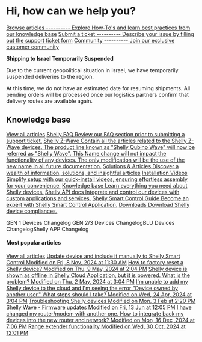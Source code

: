 Hi, how can we help you?
==========

[Browse articles ---------- Explore How-To's and learn best practices from our knowledge base](/en/support/solutions)
[Submit a ticket ---------- Describe your issue by filling out the support ticket form](/en/support/tickets/new)
[Community ---------- Join our exclusive customer community](https://community.shelly.cloud)

**Shipping to Israel Temporarily Suspended**

Due to the current geopolitical situation in Israel, we have temporarily suspended deliveries to the region.

At this time, we do not have an estimated date for resuming shipments. All pending orders will be processed once our logistics partners confirm that delivery routes are available again.

Knowledge base
----------

[View all articles](/en/support/solutions)
[Shelly FAQ Review our FAQ section prior to submitting a support ticket.](/en/support/solutions/103000096015)
[Shelly Z-Wave Contain all the articles related to the Shelly Z-Wave devices. The product line known as "Shelly Qubino Wave" will now be referred as "Shelly Wave". This Name change will not impact the functionality of any devices. The only modification will be the use of the new name in all future documentation.](/en/support/solutions/103000149854)
[Solutions & Articles Discover a wealth of information, solutions, and insightful articles](/en/support/solutions/103000237018)
[Installation Videos Simplify setup with our quick-install videos, ensuring effortless assembly for your convenience.](/en/support/solutions/103000242920)
[Knowledge base Learn everything you need about Shelly devices.](https://kb.shelly.cloud/knowledge-base/)
[Shelly API docs Integrate and control our devices with custom applications and services.](https://shelly-api-docs.shelly.cloud/)
[Shelly Smart Control Guide Become an expert with Shelly Smart Control Application.](https://kb.shelly.cloud/knowledge-base/shelly-smart-control-guide)
[Downloads Download Shelly device compliances.](https://kb.shelly.cloud/knowledge-base/device-compliance)

GEN 1 Devices Changelog GEN 2/3 Devices ChangelogBLU Devices ChangelogShelly APP Changelog

#### Most popular articles ####

[View all articles](/en/support/solutions)
[Update device and include it manually to Shelly Smart Control Modified on Fri, 8 Nov, 2024 at 11:30 AM](/en/support/solutions/articles/103000279888-update-device-and-include-it-manually-to-shelly-smart-control)
[How to factory reset a Shelly device? Modified on Thu, 9 May, 2024 at 2:04 PM](/en/support/solutions/articles/103000095415-how-to-factory-reset-a-shelly-device-)
[Shelly device is shown as offline in Shelly Cloud Application, but it is powered. What is the problem? Modified on Thu, 2 May, 2024 at 3:04 PM](/en/support/solutions/articles/103000046374-shelly-device-is-shown-as-offline-in-shelly-cloud-application-but-it-is-powered-what-is-the-problem)
[I'm unable to add my Shelly device to the cloud and I'm seeing the error "Device owned by another user." What steps should I take? Modified on Wed, 24 Apr, 2024 at 3:04 PM](/en/support/solutions/articles/103000043907-i-m-unable-to-add-my-shelly-device-to-the-cloud-and-i-m-seeing-the-error-device-owned-by-another-use)
[Troubleshooting Shelly devices Modified on Mon, 3 Feb at 2:20 PM](/en/support/solutions/articles/103000280420-troubleshooting-shelly-devices)
[Shelly Wave - Firmware updates Modified on Fri, 13 Jun at 12:05 PM](/en/support/solutions/articles/103000258471-shelly-wave-firmware-updates)
[I have changed my router/modem with another one. How to integrate back my devices into the new router and network? Modified on Mon, 16 Dec, 2024 at 7:06 PM](/en/support/solutions/articles/103000046465-i-have-changed-my-router-modem-with-another-one-how-to-integrate-back-my-devices-into-the-new-router)
[Range extender functionality Modified on Wed, 30 Oct, 2024 at 12:01 PM](/en/support/solutions/articles/103000222505-range-extender-functionality)
